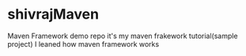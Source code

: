 # shivrajMaven
Maven Framework demo repo
it's my maven frakework tutorial(sample project)
I leaned how maven framework works
